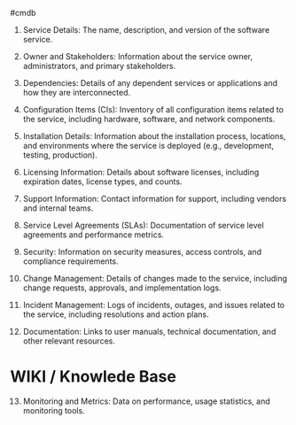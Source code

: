 #cmdb
1. Service Details: The name, description, and version of the software service.

2. Owner and Stakeholders: Information about the service owner, administrators, and primary stakeholders.

3. Dependencies: Details of any dependent services or applications and how they are interconnected.

4. Configuration Items (CIs): Inventory of all configuration items related to the service, including hardware, software, and network components.

5. Installation Details: Information about the installation process, locations, and environments where the service is deployed (e.g., development, testing, production).

6. Licensing Information: Details about software licenses, including expiration dates, license types, and counts.

7. Support Information: Contact information for support, including vendors and internal teams.

8. Service Level Agreements (SLAs): Documentation of service level agreements and performance metrics.

9. Security: Information on security measures, access controls, and compliance requirements.

10. Change Management: Details of changes made to the service, including change requests, approvals, and implementation logs.

11. Incident Management: Logs of incidents, outages, and issues related to the service, including resolutions and action plans.

12. Documentation: Links to user manuals, technical documentation, and other relevant resources.
# WIKI / Knowlede Base

13. Monitoring and Metrics: Data on performance, usage statistics, and monitoring tools.

